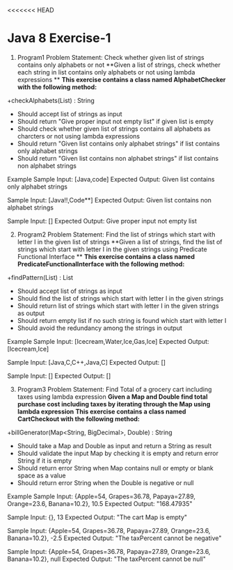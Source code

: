 <<<<<<< HEAD
# Java 8 Exercise-1

1. Program1
Problem Statement: Check whether given list of strings contains only alphabets or not
**Given a list of strings, check whether each string in list contains only alphabets or not
using lambda expressions **
**This exercise contains a class named AlphabetChecker with the following method:**

+checkAlphabets(List<String>) : String
- Should accept list of strings as input
- Should return "Give proper input not empty list" if given list is empty
- Should check whether given list of strings contains all alphabets as charcters or
not using lambda expressions
- Should return "Given list contains only alphabet strings" if list contains only
alphabet strings
- Should return "Given list contains non alphabet strings" if list contains non
alphabet strings

Example
Sample Input:
[Java,code]
Expected Output:
Given list contains only alphabet strings

Sample Input:
[Java!!,Code**]
Expected Output:
Given list contains non alphabet strings

Sample Input:
[]
Expected Output:
Give proper input not empty list

2. Program2
Problem Statement: Find the list of strings which start with letter I in the given list of
strings
**Given a list of strings, find the list of strings which start with letter I in the given strings
using Predicate Functional Interface **
**This exercise contains a class named PredicateFunctionalInterface with the following
method:**

+findPattern(List<String>) : List<String>
- Should accept list of strings as input
- Should find the list of strings which start with letter I in the given strings
- Should return list of strings which start with letter I in the given strings as output
- Should return empty list if no such string is found which start with letter I
- Should avoid the redundancy among the strings in output

Example
Sample Input:
[Icecream,Water,Ice,Gas,Ice]
Expected Output:
[Icecream,Ice]

Sample Input:
[Java,C,C++,Java,C]
Expected Output:
[]

Sample Input:
[]
Expected Output:
[]

3. Program3
Problem Statement: Find Total of a grocery cart including taxes using lambda
expression
**Given a Map and Double find total purchase cost including taxes by iterating through
the Map using lambda expression**
**This exercise contains a class named CartCheckout with the following method:**

+billGenerator(Map<String, BigDecimal>, Double) : String
- Should take a Map and Double as input and return a String as result
- Should validate the input Map by checking it is empty and return error String if it
is empty
- Should return error String when Map contains null or empty or blank space as a
value
- Should return error String when the Double is negative or null

Example
Sample Input:
{Apple=54, Grapes=36.78, Papaya=27.89, Orange=23.6, Banana=10.2}, 10.5
Expected Output:
"168.47935"

Sample Input:
{}, 13
Expected Output:
"The cart Map is empty"

Sample Input:
{Apple=54, Grapes=36.78, Papaya=27.89, Orange=23.6, Banana=10.2}, -2.5
Expected Output:
"The taxPercent cannot be negative"

Sample Input:
{Apple=54, Grapes=36.78, Papaya=27.89, Orange=23.6, Banana=10.2}, null
Expected Output:
"The taxPercent cannot be null"
